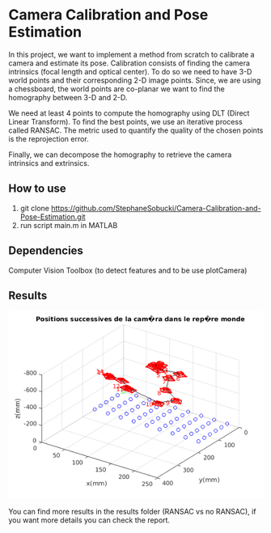 # Camera Calibration and Pose Estimation

In this project, we want to implement a method from scratch to calibrate a camera and estimate its pose. Calibration consists of finding the camera intrinsics (focal length and optical center). To do so we need to have 3-D world points and their corresponding 2-D image points. Since, we are using a chessboard, the world points are co-planar we want to find the homography between 3-D and 2-D.

We need at least 4 points to compute the homography using DLT (Direct Linear Transform). To find the best points, we use an iterative process called RANSAC. The metric used to quantify the quality of the chosen points is the reprojection error.

Finally, we can decompose the homography to retrieve the camera intrinsics and extrinsics.
## How to use

1. git clone https://github.com/StephaneSobucki/Camera-Calibration-and-Pose-Estimation.git
2. run script main.m in MATLAB

## Dependencies

Computer Vision Toolbox (to detect features and to be use plotCamera)

## Results

![Camera_pose](results/camera_pose.png)

You can find more results in the results folder (RANSAC vs no RANSAC), if you want more details you can check the report.
